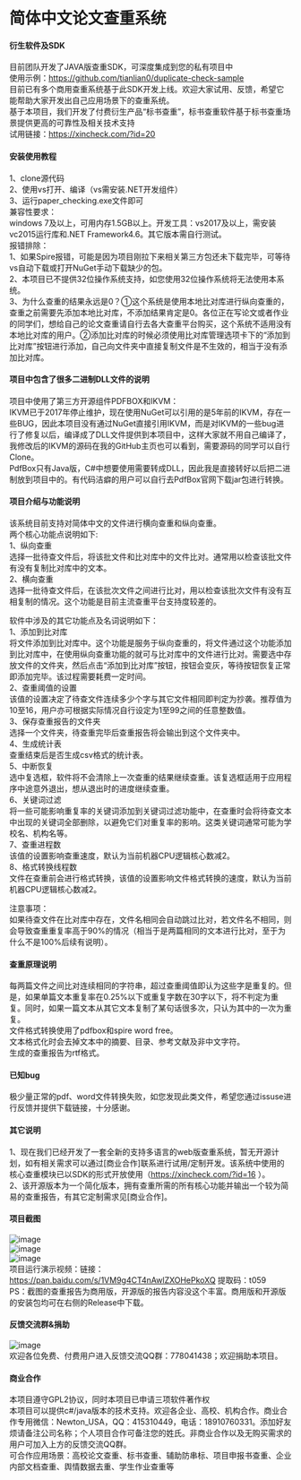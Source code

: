 ﻿# 简体中文论文查重系统

#### 衍生软件及SDK
目前团队开发了JAVA版查重SDK，可深度集成到您的私有项目中  
使用示例：https://github.com/tianlian0/duplicate-check-sample  
目前已有多个商用查重系统基于此SDK开发上线。欢迎大家试用、反馈，希望它能帮助大家开发出自己应用场景下的查重系统。  
基于本项目，我们开发了付费衍生产品“标书查重”，标书查重软件基于标书查重场景提供更高的可靠性及相关技术支持  
试用链接：https://xincheck.com/?id=20  

#### 安装使用教程
1、clone源代码  
2、使用vs打开、编译（vs需安装.NET开发组件）  
3、运行paper_checking.exe文件即可  
兼容性要求：  
windows 7及以上，可用内存1.5GB以上。开发工具：vs2017及以上，需安装vc2015运行库和.NET Framework4.6。其它版本需自行测试。  
报错排除：  
1、如果Spire报错，可能是因为项目刚拉下来相关第三方包还未下载完毕，可等待vs自动下载或打开NuGet手动下载缺少的包。  
2、本项目已不提供32位操作系统支持，如您使用32位操作系统将无法使用本系统。  
3、为什么查重的结果永远是0？①这个系统是使用本地比对库进行纵向查重的，查重之前需要先添加本地比对库，不添加结果肯定是0。各位正在写论文或者作业的同学们，想给自己的论文查重请自行去各大查重平台购买，这个系统不适用没有本地比对库的用户。②添加比对库的时候必须使用比对库管理选项卡下的“添加到比对库”按钮进行添加，自己向文件夹中直接复制文件是不生效的，相当于没有添加比对库。  

#### 项目中包含了很多二进制DLL文件的说明
项目中使用了第三方开源组件PDFBOX和IKVM：  
IKVM已于2017年停止维护，现在使用NuGet可以引用的是5年前的IKVM，存在一些BUG，因此本项目没有通过NuGet直接引用IKVM，而是对IKVM的一些bug进行了修复以后，编译成了DLL文件提供到本项目中，这样大家就不用自己编译了，我修改后的IKVM的源码在我的GitHub主页也可以看到，需要源码的同学可以自行Clone。  
PdfBox只有Java版，C#中想要使用需要转成DLL，因此我是直接转好以后把二进制放到项目中的。有代码洁癖的用户可以自行去PdfBox官网下载jar包进行转换。  

#### 项目介绍与功能说明
该系统目前支持对简体中文的文件进行横向查重和纵向查重。  
两个核心功能点说明如下:  
1、纵向查重  
选择一批待查文件后，将该批文件和比对库中的文件比对。通常用以检查该批文件有没有复制比对库中的文本。  
2、横向查重  
选择一批待查文件后，在该批次文件之间进行比对，用以检查该批次文件有没有互相复制的情况。这个功能是目前主流查重平台支持度较差的。  

软件中涉及的其它功能点及名词说明如下：  
1、添加到比对库  
将文件添加到比对库中。这个功能是服务于纵向查重的，将文件通过这个功能添加到比对库中，在使用纵向查重功能的就可与比对库中的文件进行比对。需要选中存放文件的文件夹，然后点击“添加到比对库”按钮，按钮会变灰，等待按钮恢复正常即添加完毕。该过程需要耗费一定时间。  
2、查重阈值的设置  
该值的设置决定了待查文件连续多少个字与其它文件相同即判定为抄袭。推荐值为10至16，用户亦可根据实际情况自行设定为1至99之间的任意整数值。  
3、保存查重报告的文件夹  
选择一个文件夹，待查重完毕后查重报告将会输出到这个文件夹中。  
4、生成统计表  
查重结束后是否生成csv格式的统计表。  
5、中断恢复  
选中复选框，软件将不会清除上一次查重的结果继续查重。该复选框适用于应用程序中途意外退出，想从退出时的进度继续查重。  
6、关键词过滤  
将一些可能影响重复率的关键词添加到关键词过滤功能中，在查重时会将待查文本中出现的关键词全部删除，以避免它们对重复率的影响。这类关键词通常可能为学校名、机构名等。  
7、查重进程数  
该值的设置影响查重速度，默认为当前机器CPU逻辑核心数减2。  
8、格式转换线程数  
文件在查重前会进行格式转换，该值的设置影响文件格式转换的速度，默认为当前机器CPU逻辑核心数减2。  

注意事项：  
如果待查文件在比对库中存在，文件名相同会自动跳过比对，若文件名不相同，则会导致查重重复率高于90%的情况（相当于是两篇相同的文本进行比对，至于为什么不是100%后续有说明）。  

#### 查重原理说明
每两篇文件之间比对连续相同的字符串，超过查重阈值即认为这些字是重复的。但是，如果单篇文本重复率在0.25%以下或重复字数在30字以下，将不判定为重复。同时，如果一篇文本从其它文本复制了某句话很多次，只认为其中的一次为重复。  
文件格式转换使用了pdfbox和spire word free。  
文本格式化时会去掉文本中的摘要、目录、参考文献及非中文字符。  
生成的查重报告为rtf格式。  

#### 已知bug
极少量正常的pdf、word文件转换失败，如您发现此类文件，希望您通过issuse进行反馈并提供下载链接，十分感谢。  

#### 其它说明
1、现在我们已经开发了一套全新的支持多语言的web版查重系统，暂无开源计划，如有相关需求可以通过[商业合作]联系进行试用/定制开发。该系统中使用的核心查重模块已以SDK的形式开放使用（https://xincheck.com/?id=16 ）。  
2、该开源版本为一个简化版本，拥有查重所需的所有核心功能并输出一个较为简易的查重报告，有其它定制需求见[商业合作]。  

#### 项目截图
![image](https://github.com/tianlian0/paper_checking_system/blob/master/images/pic1.png)  
![image](https://github.com/tianlian0/paper_checking_system/blob/master/images/pic2.png)  
![image](https://github.com/tianlian0/paper_checking_system/blob/master/images/pic3.png)  
项目运行演示视频：链接：https://pan.baidu.com/s/1VM9g4CT4nAwlZXOHePkoXQ 提取码：t059  
PS：截图的查重报告为商用版，开源版的报告内容没这个丰富。商用版和开源版的安装包均可在右侧的Release中下载。  

#### 反馈交流群&捐助
![image](https://github.com/tianlian0/paper_checking_system/blob/master/images/shang.png)  
欢迎各位免费、付费用户进入反馈交流QQ群：778041438；欢迎捐助本项目。  

#### 商业合作
本项目遵守GPL2协议，同时本项目已申请三项软件著作权  
本项目可以提供c#/java版本的技术支持。欢迎各企业、高校、机构合作。商业合作专用微信：Newton_USA，QQ：415310449，电话：18910760331。添加好友烦请备注公司名称；个人项目合作可备注您的姓氏。非商业合作以及无购买需求的用户可加入上方的反馈交流QQ群。  
可合作应用场景：高校论文查重、标书查重、辅助防串标、项目申报书查重、企业内部文档查重、舆情数据去重、学生作业查重等  
